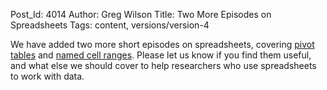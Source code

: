 Post_Id: 4014
Author: Greg Wilson
Title: Two More Episodes on Spreadsheets
Tags: content, versions/version-4

<p>We have added two more short episodes on spreadsheets, covering <a href="/4_0/spreadsheets/pivot.html">pivot tables</a> and <a href="/4_0/spreadsheets/named.html">named cell ranges</a>. Please let us know if you find them useful, and what else we should cover to help researchers who use spreadsheets to work with data.</p>

